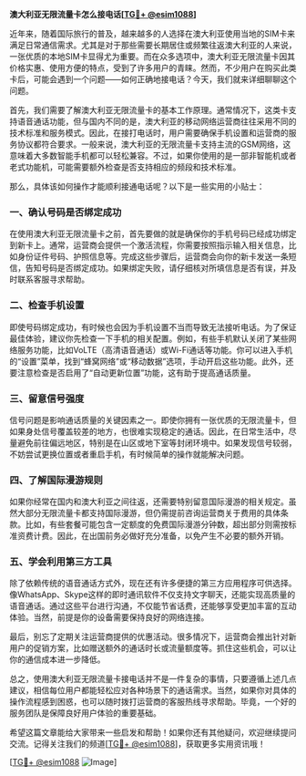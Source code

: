 **澳大利亚无限流量卡怎么接电话[[TG💪+ @esim1088](https://t.me/s/esim1088)]**

近年来，随着国际旅行的普及，越来越多的人选择在澳大利亚使用当地的SIM卡来满足日常通信需求。尤其是对于那些需要长期居住或频繁往返澳大利亚的人来说，一张优质的本地SIM卡显得尤为重要。而在众多选项中，澳大利亚无限流量卡因其价格实惠、使用方便的特点，受到了许多用户的青睐。然而，不少用户在购买此类卡后，可能会遇到一个问题——如何正确地接电话？今天，我们就来详细聊聊这个问题。

首先，我们需要了解澳大利亚无限流量卡的基本工作原理。通常情况下，这类卡支持语音通话功能，但与国内不同的是，澳大利亚的移动网络运营商往往采用不同的技术标准和服务模式。因此，在接打电话时，用户需要确保手机设置和运营商的服务协议都符合要求。一般来说，澳大利亚的无限流量卡支持主流的GSM网络，这意味着大多数智能手机都可以轻松兼容。不过，如果你使用的是一部非智能机或者老式功能机，可能需要额外检查是否支持相应的频段和技术标准。

那么，具体该如何操作才能顺利接通电话呢？以下是一些实用的小贴士：

### 一、确认号码是否绑定成功

在使用澳大利亚无限流量卡之前，首先要做的就是确保你的手机号码已经成功绑定到新卡上。通常，运营商会提供一个激活流程，你需要按照指示输入相关信息，比如身份证件号码、护照信息等。完成这些步骤后，运营商会向你的新卡发送一条短信，告知号码是否绑定成功。如果绑定失败，请仔细核对所填信息是否有误，并及时联系客服寻求帮助。

### 二、检查手机设置

即使号码绑定成功，有时候也会因为手机设置不当而导致无法接听电话。为了保证最佳体验，建议你先检查一下手机的相关配置。例如，有些手机默认关闭了某些网络服务功能，比如VoLTE（高清语音通话）或Wi-Fi通话等功能。你可以进入手机的“设置”菜单，找到“蜂窝网络”或“移动数据”选项，手动开启这些功能。此外，还要注意检查是否启用了“自动更新位置”功能，这有助于提高通话质量。

### 三、留意信号强度

信号问题是影响通话质量的关键因素之一。即使你拥有一张优质的无限流量卡，但如果身处信号覆盖较差的地方，也很难实现稳定的通话。因此，在日常生活中，尽量避免前往偏远地区，特别是在山区或地下室等封闭环境中。如果发现信号较弱，不妨尝试更换位置或者重启手机，有时候简单的操作就能解决问题。

### 四、了解国际漫游规则

如果你经常在国内和澳大利亚之间往返，还需要特别留意国际漫游的相关规定。虽然大部分无限流量卡都支持国际漫游，但仍需提前咨询运营商关于费用的具体条款。比如，有些套餐可能包含一定额度的免费国际漫游分钟数，超出部分则需按标准资费计费。因此，在出国前务必做好充分准备，以免产生不必要的额外开销。

### 五、学会利用第三方工具

除了依赖传统的语音通话方式外，现在还有许多便捷的第三方应用程序可供选择。像WhatsApp、Skype这样的即时通讯软件不仅支持文字聊天，还能实现高质量的语音通话。通过这些平台进行沟通，不仅能节省话费，还能够享受更加丰富的互动体验。当然，前提是你的设备需要保持良好的网络连接。

最后，别忘了定期关注运营商提供的优惠活动。很多情况下，运营商会推出针对新用户的促销方案，比如赠送额外的通话时长或流量额度等。抓住这些机会，可以让你的通信成本进一步降低。

总之，使用澳大利亚无限流量卡接电话并不是一件复杂的事情，只要遵循上述几点建议，相信每位用户都能轻松应对各种场景下的通话需求。当然，如果你对具体的操作流程感到困惑，也可以随时拨打运营商的客服热线寻求帮助。毕竟，一个好的服务团队是保障良好用户体验的重要基础。

希望这篇文章能给大家带来一些启发和帮助！如果你还有其他疑问，欢迎继续提问交流。记得关注我们的频道[[TG💪+ @esim1088](https://t.me/s/esim1088)]，获取更多实用资讯哦！

[[TG💪+ @esim1088](https://t.me/s/esim1088) ![Image](https://i.postimg.cc/4NQfJmqS/Snipaste-2025-05-13-00-14-12.png)]